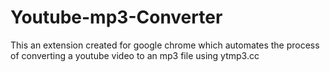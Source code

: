 # Youtube-mp3-Converter
This an extension created for google chrome which automates the process of converting a youtube video to an mp3 file using ytmp3.cc
